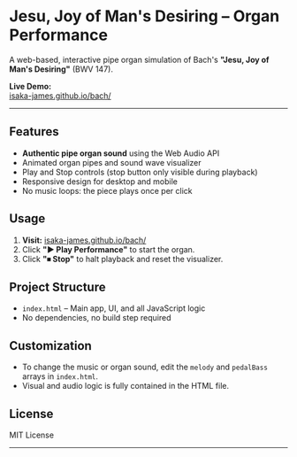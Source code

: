 # Jesu, Joy of Man's Desiring – Organ Performance

A web-based, interactive pipe organ simulation of Bach's **"Jesu, Joy of Man's Desiring"** (BWV 147).

**Live Demo:**  
[isaka-james.github.io/bach/](https://isaka-james.github.io/bach/)

---

## Features

- **Authentic pipe organ sound** using the Web Audio API
- Animated organ pipes and sound wave visualizer
- Play and Stop controls (stop button only visible during playback)
- Responsive design for desktop and mobile
- No music loops: the piece plays once per click

## Usage

1. **Visit:** [isaka-james.github.io/bach/](https://isaka-james.github.io/bach/)
2. Click **"▶ Play Performance"** to start the organ.
3. Click **"⏹ Stop"** to halt playback and reset the visualizer.

## Project Structure

- `index.html` – Main app, UI, and all JavaScript logic
- No dependencies, no build step required

## Customization

- To change the music or organ sound, edit the `melody` and `pedalBass` arrays in `index.html`.
- Visual and audio logic is fully contained in the HTML file.

## License

MIT License

---